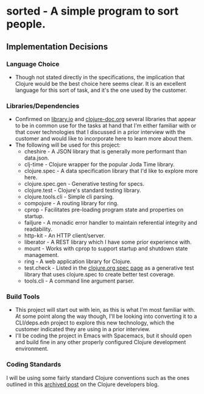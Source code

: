 sorted - A simple program to sort people.
=====================================================

Implementation Decisions
-----------------------------

### Language Choice
* Though not stated directly in the specifications, the implication that Clojure
would be the best choice here seems clear. It is an excellent language for this
sort of task, and it's the one used by the customer.

### Libraries/Dependencies
* Confirmed on [library.io](https://libraries.io/search?languages=Clojure&order=desc&sort=dependent_repos_count)
and [clojure-doc.org](http://clojure-doc.org/articles/ecosystem/libraries_directory.html)
several libraries that appear to be in common use for the tasks at hand that I'm either
familiar with or that cover technologies that I discussed in a prior interview with the
customer and would like to incorporate here to learn more about them.
* The following will be used for this project:
  - cheshire - A JSON library that is generally more performant than data.json.
  - clj-time - Clojure wrapper for the popular Joda Time library.
  - clojure.spec - A data specification library that I'd like to explore more here.
  - clojure.spec.gen - Generative testing for specs.
  - clojure.test - Clojure's standard testing library.
  - clojure.tools.cli - Simple cli parsing.
  - compojure - A routing library for ring.
  - cprop - Facilitates pre-loading program state and properties on startup.
  - failjure - A monadic error handler to maintain referential integrity and readability.
  - http-kit - An HTTP client/server.
  - liberator - A REST library which I have some prior experience with.
  - mount - Works with cprop to support startup and shutdown state management.
  - ring - A web application library for Clojure.
  - test.check - Listed in the [clojure.org spec page](https://clojure.org/about/spec)
as a generative test library that uses clojure.spec to create better test coverage.
  - tools.cli - A command line argument parser.

### Build Tools
* This project will start out with lein, as this is what I'm most familiar with. At some
point along the way though, I'll be looking into converting it to a CLI/deps.edn project
to explore this new technology, which the customer indicated they are using in a prior
interview.
* I'll be coding the project in Emacs with Spacemacs, but it should open and build fine
in any other properly configured Clojure development environment.

### Coding Standards
I will be using some fairly standard Clojure conventions such as the ones outlined in
this [archived post](https://web.archive.org/web/20181116030946/http://dev.clojure.org/display/community/Library+Coding+Standards) on the Clojure developers blog.
